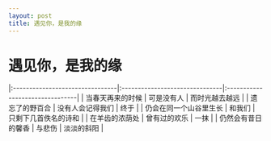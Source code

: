```yaml
---
layout: post
title: 遇见你，是我的缘
---
```


# 遇见你，是我的缘

|:--------------------------------|:-------------------------------|:--------------------------------|
| 当春天再来的时候                | 可是没有人                     | 而时光越去越远 |
| 遗忘了的野百合                  | 没有人会记得我们               | 终于 |
| 仍会在同一个山谷里生长          | 和我们                         | 只剩下几首佚名的诗和 |
| 在羊齿的浓荫处                  | 曾有过的欢乐                   | 一抹 |
| 仍然会有昔日的馨香              | 与悲伤                         | 淡淡的斜阳 |
